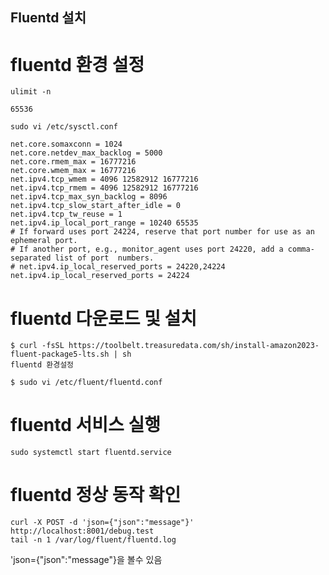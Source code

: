 Fluentd 설치
-----------------

# fluentd 환경 설정

	ulimit -n

	65536

	sudo vi /etc/sysctl.conf

	net.core.somaxconn = 1024
	net.core.netdev_max_backlog = 5000
	net.core.rmem_max = 16777216
	net.core.wmem_max = 16777216
	net.ipv4.tcp_wmem = 4096 12582912 16777216
	net.ipv4.tcp_rmem = 4096 12582912 16777216
	net.ipv4.tcp_max_syn_backlog = 8096
	net.ipv4.tcp_slow_start_after_idle = 0
	net.ipv4.tcp_tw_reuse = 1
	net.ipv4.ip_local_port_range = 10240 65535
	# If forward uses port 24224, reserve that port number for use as an ephemeral port.
	# If another port, e.g., monitor_agent uses port 24220, add a comma-separated list of port 	numbers.
	# net.ipv4.ip_local_reserved_ports = 24220,24224
	net.ipv4.ip_local_reserved_ports = 24224

# fluentd 다운로드 및 설치

	$ curl -fsSL https://toolbelt.treasuredata.com/sh/install-amazon2023-fluent-package5-lts.sh | sh
	fluentd 환경설정

	$ sudo vi /etc/fluent/fluentd.conf

# fluentd 서비스 실행
	sudo systemctl start fluentd.service

# fluentd 정상 동작 확인
	curl -X POST -d 'json={"json":"message"}' http://localhost:8001/debug.test
	tail -n 1 /var/log/fluent/fluentd.log

'json={"json":"message"}을 볼수 있음